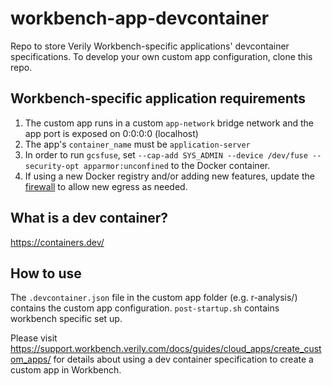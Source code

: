 # workbench-app-devcontainer

Repo to store Verily Workbench-specific applications' devcontainer specifications. To develop your own custom app configuration, clone this repo.

## Workbench-specific application requirements

1. The custom app runs in a custom `app-network` bridge network and the app port is exposed on 0:0:0:0 (localhost)
2. The app's `container_name` must be `application-server`
3. In order to run `gcsfuse`, set `--cap-add SYS_ADMIN --device /dev/fuse --security-opt apparmor:unconfined` to the Docker container.
4. If using a new Docker registry and/or adding new features, update the
   [firewall](https://github.com/verily-src/gcp-org-workbench-iac/blob/main/4-app-cache/firewall.tf)
   to allow new egress as needed.

## What is a dev container?

https://containers.dev/

## How to use

The `.devcontainer.json` file in the custom app folder (e.g. r-analysis/) contains the custom app configuration.
`post-startup.sh` contains workbench specific set up.

Please visit https://support.workbench.verily.com/docs/guides/cloud_apps/create_custom_apps/ for details about using a dev container specification to create a custom app in Workbench.

